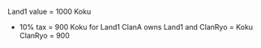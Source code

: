 Land1 value = 1000 Koku
- 10% tax = 900 Koku for Land1
ClanA owns Land1 and ClanRyo = Koku
ClanRyo = 900
